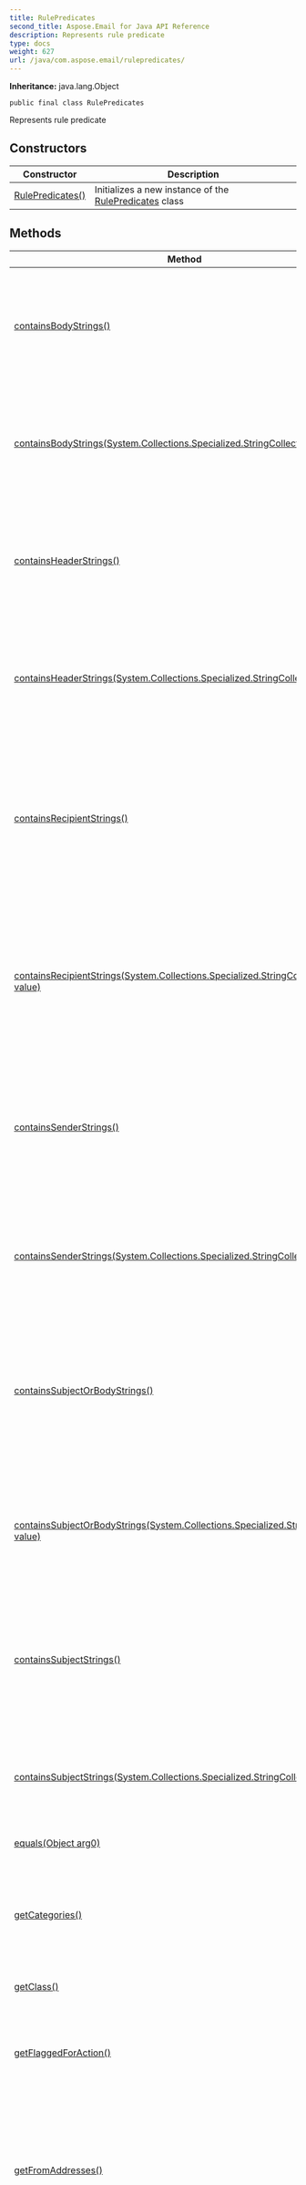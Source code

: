```yaml
---
title: RulePredicates
second_title: Aspose.Email for Java API Reference
description: Represents rule predicate
type: docs
weight: 627
url: /java/com.aspose.email/rulepredicates/
---
```


**Inheritance:**
java.lang.Object
```
public final class RulePredicates
```

Represents rule predicate
## Constructors

| Constructor | Description |
| --- | --- |
| [RulePredicates()](#RulePredicates--) | Initializes a new instance of the [RulePredicates](../../com.aspose.email/rulepredicates) class |
## Methods

| Method | Description |
| --- | --- |
| [containsBodyStrings()](#containsBodyStrings--) | Gets or sets the strings that appear in the body of incoming messages in order for the condition or exception to apply. |
| [containsBodyStrings(System.Collections.Specialized.StringCollection value)](#containsBodyStrings-com.aspose.ms.System.Collections.Specialized.StringCollection-) | Gets or sets the strings that appear in the body of incoming messages in order for the condition or exception to apply. |
| [containsHeaderStrings()](#containsHeaderStrings--) | Gets or sets the strings that appear in the headers of incoming messages in order for the condition or exception to apply. |
| [containsHeaderStrings(System.Collections.Specialized.StringCollection value)](#containsHeaderStrings-com.aspose.ms.System.Collections.Specialized.StringCollection-) | Gets or sets the strings that appear in the headers of incoming messages in order for the condition or exception to apply. |
| [containsRecipientStrings()](#containsRecipientStrings--) | Gets or sets the strings that appear in either the ToRecipients or CcRecipients properties of incoming messages in order for the condition or exception to apply. |
| [containsRecipientStrings(System.Collections.Specialized.StringCollection value)](#containsRecipientStrings-com.aspose.ms.System.Collections.Specialized.StringCollection-) | Gets or sets the strings that appear in either the ToRecipients or CcRecipients properties of incoming messages in order for the condition or exception to apply. |
| [containsSenderStrings()](#containsSenderStrings--) | Gets or sets the strings that appears in the From property of incoming messages in order for the condition or exception to apply |
| [containsSenderStrings(System.Collections.Specialized.StringCollection value)](#containsSenderStrings-com.aspose.ms.System.Collections.Specialized.StringCollection-) | Gets or sets the strings that appears in the From property of incoming messages in order for the condition or exception to apply |
| [containsSubjectOrBodyStrings()](#containsSubjectOrBodyStrings--) | Gets or sets the strings that appear in either the body or the subject of incoming messages in order for the condition or exception to apply. |
| [containsSubjectOrBodyStrings(System.Collections.Specialized.StringCollection value)](#containsSubjectOrBodyStrings-com.aspose.ms.System.Collections.Specialized.StringCollection-) | Gets or sets the strings that appear in either the body or the subject of incoming messages in order for the condition or exception to apply. |
| [containsSubjectStrings()](#containsSubjectStrings--) | Gets or sets the strings that appear in the subject of incoming messages in order for the condition or exception to apply. |
| [containsSubjectStrings(System.Collections.Specialized.StringCollection value)](#containsSubjectStrings-com.aspose.ms.System.Collections.Specialized.StringCollection-) | Gets or sets the strings that appear in the subject of incoming messages in order for the condition or exception to apply. |
| [equals(Object arg0)](#equals-java.lang.Object-) |  |
| [getCategories()](#getCategories--) | Gets or sets the categories that an incoming message is labeled with in order for the condition or exception to apply. |
| [getClass()](#getClass--) |  |
| [getFlaggedForAction()](#getFlaggedForAction--) | Gets or sets the flag for action value that appears on incoming messages in order for the condition or exception to apply. |
| [getFromAddresses()](#getFromAddresses--) | Gets or sets the e-mail addresses of the senders of incoming messages in order for the condition or exception to apply. |
| [getFromConnectedAccounts()](#getFromConnectedAccounts--) | Gets or sets the e-mail account names from which incoming messages have to have been aggregated in order for the condition or exception to apply. |
| [getImportance()](#getImportance--) | Gets or sets the importance that is stamped on incoming messages in order for the condition or exception to apply. |
| [getItemClasses()](#getItemClasses--) | Gets or sets the item classes that must be stamped on incoming messages in order for the condition or exception to apply. |
| [getMessageClassifications()](#getMessageClassifications--) | Gets or sets the message classifications that must be stamped on incoming messages in order for the condition or exception to apply. |
| [getRulePredicateFlags()](#getRulePredicateFlags--) | Gets or sets rule predicate flags |
| [getSensitivity()](#getSensitivity--) | Gets or sets the sensitivity that must be stamped on incoming messages in order for the condition or exception to apply. |
| [getSentToAddresses()](#getSentToAddresses--) | Gets or sets the e-mail addresses that incoming messages have to have been sent to in order for the condition or exception to apply. |
| [getWithinDateRange()](#getWithinDateRange--) | Gets or sets the date range within which incoming messages have to have been received in order for the condition or exception to apply. |
| [getWithinSizeRange()](#getWithinSizeRange--) | Gets or sets the minimum and maximum sizes that incoming messages have to have in order for the condition or exception to apply. |
| [hashCode()](#hashCode--) |  |
| [notify()](#notify--) |  |
| [notifyAll()](#notifyAll--) |  |
| [setCategories(System.Collections.Specialized.StringCollection value)](#setCategories-com.aspose.ms.System.Collections.Specialized.StringCollection-) | Gets or sets the categories that an incoming message is labeled with in order for the condition or exception to apply. |
| [setFlaggedForAction(int value)](#setFlaggedForAction-int-) | Gets or sets the flag for action value that appears on incoming messages in order for the condition or exception to apply. |
| [setFromAddresses(MailAddressCollection value)](#setFromAddresses-com.aspose.email.MailAddressCollection-) | Gets or sets the e-mail addresses of the senders of incoming messages in order for the condition or exception to apply. |
| [setFromConnectedAccounts(System.Collections.Specialized.StringCollection value)](#setFromConnectedAccounts-com.aspose.ms.System.Collections.Specialized.StringCollection-) | Gets or sets the e-mail account names from which incoming messages have to have been aggregated in order for the condition or exception to apply. |
| [setImportance(int value)](#setImportance-int-) | Gets or sets the importance that is stamped on incoming messages in order for the condition or exception to apply. |
| [setItemClasses(System.Collections.Specialized.StringCollection value)](#setItemClasses-com.aspose.ms.System.Collections.Specialized.StringCollection-) | Gets or sets the item classes that must be stamped on incoming messages in order for the condition or exception to apply. |
| [setMessageClassifications(System.Collections.Specialized.StringCollection value)](#setMessageClassifications-com.aspose.ms.System.Collections.Specialized.StringCollection-) | Gets or sets the message classifications that must be stamped on incoming messages in order for the condition or exception to apply. |
| [setRulePredicateFlags(int value)](#setRulePredicateFlags-int-) | Gets or sets rule predicate flags |
| [setSensitivity(int value)](#setSensitivity-int-) | Gets or sets the sensitivity that must be stamped on incoming messages in order for the condition or exception to apply. |
| [setSentToAddresses(MailAddressCollection value)](#setSentToAddresses-com.aspose.email.MailAddressCollection-) | Gets or sets the e-mail addresses that incoming messages have to have been sent to in order for the condition or exception to apply. |
| [setWithinDateRange(DateRange value)](#setWithinDateRange-com.aspose.email.DateRange-) | Gets or sets the date range within which incoming messages have to have been received in order for the condition or exception to apply. |
| [setWithinSizeRange(SizeRange value)](#setWithinSizeRange-com.aspose.email.SizeRange-) | Gets or sets the minimum and maximum sizes that incoming messages have to have in order for the condition or exception to apply. |
| [toString()](#toString--) |  |
| [wait()](#wait--) |  |
| [wait(long arg0)](#wait-long-) |  |
| [wait(long arg0, int arg1)](#wait-long-int-) |  |
### RulePredicates() {#RulePredicates--}
```
public RulePredicates()
```


Initializes a new instance of the [RulePredicates](../../com.aspose.email/rulepredicates) class

### containsBodyStrings() {#containsBodyStrings--}
```
public final System.Collections.Specialized.StringCollection containsBodyStrings()
```


Gets or sets the strings that appear in the body of incoming messages in order for the condition or exception to apply.

**Returns:**
com.aspose.ms.System.Collections.Specialized.StringCollection
### containsBodyStrings(System.Collections.Specialized.StringCollection value) {#containsBodyStrings-com.aspose.ms.System.Collections.Specialized.StringCollection-}
```
public final void containsBodyStrings(System.Collections.Specialized.StringCollection value)
```


Gets or sets the strings that appear in the body of incoming messages in order for the condition or exception to apply.

**Parameters:**
| Parameter | Type | Description |
| --- | --- | --- |
| value | com.aspose.ms.System.Collections.Specialized.StringCollection |  |

### containsHeaderStrings() {#containsHeaderStrings--}
```
public final System.Collections.Specialized.StringCollection containsHeaderStrings()
```


Gets or sets the strings that appear in the headers of incoming messages in order for the condition or exception to apply.

**Returns:**
com.aspose.ms.System.Collections.Specialized.StringCollection
### containsHeaderStrings(System.Collections.Specialized.StringCollection value) {#containsHeaderStrings-com.aspose.ms.System.Collections.Specialized.StringCollection-}
```
public final void containsHeaderStrings(System.Collections.Specialized.StringCollection value)
```


Gets or sets the strings that appear in the headers of incoming messages in order for the condition or exception to apply.

**Parameters:**
| Parameter | Type | Description |
| --- | --- | --- |
| value | com.aspose.ms.System.Collections.Specialized.StringCollection |  |

### containsRecipientStrings() {#containsRecipientStrings--}
```
public final System.Collections.Specialized.StringCollection containsRecipientStrings()
```


Gets or sets the strings that appear in either the ToRecipients or CcRecipients properties of incoming messages in order for the condition or exception to apply.

**Returns:**
com.aspose.ms.System.Collections.Specialized.StringCollection
### containsRecipientStrings(System.Collections.Specialized.StringCollection value) {#containsRecipientStrings-com.aspose.ms.System.Collections.Specialized.StringCollection-}
```
public final void containsRecipientStrings(System.Collections.Specialized.StringCollection value)
```


Gets or sets the strings that appear in either the ToRecipients or CcRecipients properties of incoming messages in order for the condition or exception to apply.

**Parameters:**
| Parameter | Type | Description |
| --- | --- | --- |
| value | com.aspose.ms.System.Collections.Specialized.StringCollection |  |

### containsSenderStrings() {#containsSenderStrings--}
```
public final System.Collections.Specialized.StringCollection containsSenderStrings()
```


Gets or sets the strings that appears in the From property of incoming messages in order for the condition or exception to apply

**Returns:**
com.aspose.ms.System.Collections.Specialized.StringCollection
### containsSenderStrings(System.Collections.Specialized.StringCollection value) {#containsSenderStrings-com.aspose.ms.System.Collections.Specialized.StringCollection-}
```
public final void containsSenderStrings(System.Collections.Specialized.StringCollection value)
```


Gets or sets the strings that appears in the From property of incoming messages in order for the condition or exception to apply

**Parameters:**
| Parameter | Type | Description |
| --- | --- | --- |
| value | com.aspose.ms.System.Collections.Specialized.StringCollection |  |

### containsSubjectOrBodyStrings() {#containsSubjectOrBodyStrings--}
```
public final System.Collections.Specialized.StringCollection containsSubjectOrBodyStrings()
```


Gets or sets the strings that appear in either the body or the subject of incoming messages in order for the condition or exception to apply.

**Returns:**
com.aspose.ms.System.Collections.Specialized.StringCollection
### containsSubjectOrBodyStrings(System.Collections.Specialized.StringCollection value) {#containsSubjectOrBodyStrings-com.aspose.ms.System.Collections.Specialized.StringCollection-}
```
public final void containsSubjectOrBodyStrings(System.Collections.Specialized.StringCollection value)
```


Gets or sets the strings that appear in either the body or the subject of incoming messages in order for the condition or exception to apply.

**Parameters:**
| Parameter | Type | Description |
| --- | --- | --- |
| value | com.aspose.ms.System.Collections.Specialized.StringCollection |  |

### containsSubjectStrings() {#containsSubjectStrings--}
```
public final System.Collections.Specialized.StringCollection containsSubjectStrings()
```


Gets or sets the strings that appear in the subject of incoming messages in order for the condition or exception to apply.

**Returns:**
com.aspose.ms.System.Collections.Specialized.StringCollection
### containsSubjectStrings(System.Collections.Specialized.StringCollection value) {#containsSubjectStrings-com.aspose.ms.System.Collections.Specialized.StringCollection-}
```
public final void containsSubjectStrings(System.Collections.Specialized.StringCollection value)
```


Gets or sets the strings that appear in the subject of incoming messages in order for the condition or exception to apply.

**Parameters:**
| Parameter | Type | Description |
| --- | --- | --- |
| value | com.aspose.ms.System.Collections.Specialized.StringCollection |  |

### equals(Object arg0) {#equals-java.lang.Object-}
```
public boolean equals(Object arg0)
```




**Parameters:**
| Parameter | Type | Description |
| --- | --- | --- |
| arg0 | java.lang.Object |  |

**Returns:**
boolean
### getCategories() {#getCategories--}
```
public final System.Collections.Specialized.StringCollection getCategories()
```


Gets or sets the categories that an incoming message is labeled with in order for the condition or exception to apply.

**Returns:**
com.aspose.ms.System.Collections.Specialized.StringCollection
### getClass() {#getClass--}
```
public final native Class<?> getClass()
```




**Returns:**
java.lang.Class<?>
### getFlaggedForAction() {#getFlaggedForAction--}
```
public final int getFlaggedForAction()
```


Gets or sets the flag for action value that appears on incoming messages in order for the condition or exception to apply.

**Returns:**
int
### getFromAddresses() {#getFromAddresses--}
```
public final MailAddressCollection getFromAddresses()
```


Gets or sets the e-mail addresses of the senders of incoming messages in order for the condition or exception to apply.

**Returns:**
[MailAddressCollection](../../com.aspose.email/mailaddresscollection)
### getFromConnectedAccounts() {#getFromConnectedAccounts--}
```
public final System.Collections.Specialized.StringCollection getFromConnectedAccounts()
```


Gets or sets the e-mail account names from which incoming messages have to have been aggregated in order for the condition or exception to apply.

**Returns:**
com.aspose.ms.System.Collections.Specialized.StringCollection
### getImportance() {#getImportance--}
```
public final int getImportance()
```


Gets or sets the importance that is stamped on incoming messages in order for the condition or exception to apply.

**Returns:**
int
### getItemClasses() {#getItemClasses--}
```
public final System.Collections.Specialized.StringCollection getItemClasses()
```


Gets or sets the item classes that must be stamped on incoming messages in order for the condition or exception to apply.

**Returns:**
com.aspose.ms.System.Collections.Specialized.StringCollection
### getMessageClassifications() {#getMessageClassifications--}
```
public final System.Collections.Specialized.StringCollection getMessageClassifications()
```


Gets or sets the message classifications that must be stamped on incoming messages in order for the condition or exception to apply.

**Returns:**
com.aspose.ms.System.Collections.Specialized.StringCollection
### getRulePredicateFlags() {#getRulePredicateFlags--}
```
public final int getRulePredicateFlags()
```


Gets or sets rule predicate flags

**Returns:**
int
### getSensitivity() {#getSensitivity--}
```
public final int getSensitivity()
```


Gets or sets the sensitivity that must be stamped on incoming messages in order for the condition or exception to apply.

**Returns:**
int
### getSentToAddresses() {#getSentToAddresses--}
```
public final MailAddressCollection getSentToAddresses()
```


Gets or sets the e-mail addresses that incoming messages have to have been sent to in order for the condition or exception to apply.

**Returns:**
[MailAddressCollection](../../com.aspose.email/mailaddresscollection)
### getWithinDateRange() {#getWithinDateRange--}
```
public final DateRange getWithinDateRange()
```


Gets or sets the date range within which incoming messages have to have been received in order for the condition or exception to apply.

**Returns:**
[DateRange](../../com.aspose.email/daterange)
### getWithinSizeRange() {#getWithinSizeRange--}
```
public final SizeRange getWithinSizeRange()
```


Gets or sets the minimum and maximum sizes that incoming messages have to have in order for the condition or exception to apply.

**Returns:**
[SizeRange](../../com.aspose.email/sizerange)
### hashCode() {#hashCode--}
```
public native int hashCode()
```




**Returns:**
int
### notify() {#notify--}
```
public final native void notify()
```




### notifyAll() {#notifyAll--}
```
public final native void notifyAll()
```




### setCategories(System.Collections.Specialized.StringCollection value) {#setCategories-com.aspose.ms.System.Collections.Specialized.StringCollection-}
```
public final void setCategories(System.Collections.Specialized.StringCollection value)
```


Gets or sets the categories that an incoming message is labeled with in order for the condition or exception to apply.

**Parameters:**
| Parameter | Type | Description |
| --- | --- | --- |
| value | com.aspose.ms.System.Collections.Specialized.StringCollection |  |

### setFlaggedForAction(int value) {#setFlaggedForAction-int-}
```
public final void setFlaggedForAction(int value)
```


Gets or sets the flag for action value that appears on incoming messages in order for the condition or exception to apply.

**Parameters:**
| Parameter | Type | Description |
| --- | --- | --- |
| value | int |  |

### setFromAddresses(MailAddressCollection value) {#setFromAddresses-com.aspose.email.MailAddressCollection-}
```
public final void setFromAddresses(MailAddressCollection value)
```


Gets or sets the e-mail addresses of the senders of incoming messages in order for the condition or exception to apply.

**Parameters:**
| Parameter | Type | Description |
| --- | --- | --- |
| value | [MailAddressCollection](../../com.aspose.email/mailaddresscollection) |  |

### setFromConnectedAccounts(System.Collections.Specialized.StringCollection value) {#setFromConnectedAccounts-com.aspose.ms.System.Collections.Specialized.StringCollection-}
```
public final void setFromConnectedAccounts(System.Collections.Specialized.StringCollection value)
```


Gets or sets the e-mail account names from which incoming messages have to have been aggregated in order for the condition or exception to apply.

**Parameters:**
| Parameter | Type | Description |
| --- | --- | --- |
| value | com.aspose.ms.System.Collections.Specialized.StringCollection |  |

### setImportance(int value) {#setImportance-int-}
```
public final void setImportance(int value)
```


Gets or sets the importance that is stamped on incoming messages in order for the condition or exception to apply.

**Parameters:**
| Parameter | Type | Description |
| --- | --- | --- |
| value | int |  |

### setItemClasses(System.Collections.Specialized.StringCollection value) {#setItemClasses-com.aspose.ms.System.Collections.Specialized.StringCollection-}
```
public final void setItemClasses(System.Collections.Specialized.StringCollection value)
```


Gets or sets the item classes that must be stamped on incoming messages in order for the condition or exception to apply.

**Parameters:**
| Parameter | Type | Description |
| --- | --- | --- |
| value | com.aspose.ms.System.Collections.Specialized.StringCollection |  |

### setMessageClassifications(System.Collections.Specialized.StringCollection value) {#setMessageClassifications-com.aspose.ms.System.Collections.Specialized.StringCollection-}
```
public final void setMessageClassifications(System.Collections.Specialized.StringCollection value)
```


Gets or sets the message classifications that must be stamped on incoming messages in order for the condition or exception to apply.

**Parameters:**
| Parameter | Type | Description |
| --- | --- | --- |
| value | com.aspose.ms.System.Collections.Specialized.StringCollection |  |

### setRulePredicateFlags(int value) {#setRulePredicateFlags-int-}
```
public final void setRulePredicateFlags(int value)
```


Gets or sets rule predicate flags

**Parameters:**
| Parameter | Type | Description |
| --- | --- | --- |
| value | int |  |

### setSensitivity(int value) {#setSensitivity-int-}
```
public final void setSensitivity(int value)
```


Gets or sets the sensitivity that must be stamped on incoming messages in order for the condition or exception to apply.

**Parameters:**
| Parameter | Type | Description |
| --- | --- | --- |
| value | int |  |

### setSentToAddresses(MailAddressCollection value) {#setSentToAddresses-com.aspose.email.MailAddressCollection-}
```
public final void setSentToAddresses(MailAddressCollection value)
```


Gets or sets the e-mail addresses that incoming messages have to have been sent to in order for the condition or exception to apply.

**Parameters:**
| Parameter | Type | Description |
| --- | --- | --- |
| value | [MailAddressCollection](../../com.aspose.email/mailaddresscollection) |  |

### setWithinDateRange(DateRange value) {#setWithinDateRange-com.aspose.email.DateRange-}
```
public final void setWithinDateRange(DateRange value)
```


Gets or sets the date range within which incoming messages have to have been received in order for the condition or exception to apply.

**Parameters:**
| Parameter | Type | Description |
| --- | --- | --- |
| value | [DateRange](../../com.aspose.email/daterange) |  |

### setWithinSizeRange(SizeRange value) {#setWithinSizeRange-com.aspose.email.SizeRange-}
```
public final void setWithinSizeRange(SizeRange value)
```


Gets or sets the minimum and maximum sizes that incoming messages have to have in order for the condition or exception to apply.

**Parameters:**
| Parameter | Type | Description |
| --- | --- | --- |
| value | [SizeRange](../../com.aspose.email/sizerange) |  |

### toString() {#toString--}
```
public String toString()
```




**Returns:**
java.lang.String
### wait() {#wait--}
```
public final void wait()
```




### wait(long arg0) {#wait-long-}
```
public final native void wait(long arg0)
```




**Parameters:**
| Parameter | Type | Description |
| --- | --- | --- |
| arg0 | long |  |

### wait(long arg0, int arg1) {#wait-long-int-}
```
public final void wait(long arg0, int arg1)
```




**Parameters:**
| Parameter | Type | Description |
| --- | --- | --- |
| arg0 | long |  |
| arg1 | int |  |

